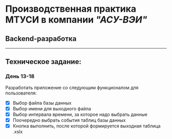 # Производственная практика **МТУСИ** в компании ***"АСУ-ВЭИ"***
## Backend-разработка
___
## Техническое задание:
### День 13-18
Разработать приложение со следующим функционалом для пользователя:
 - [X] Выбор файла базы данных
 - [X] Выбор имени для выходного файла
 - [X] Выбор интервала времени, за которое надо выбрать данные
 - [X] Поочередно выбрать события таблиц базы данных
 - [X] Кнопка выполнить, после которой формируется выходная таблица .xslx